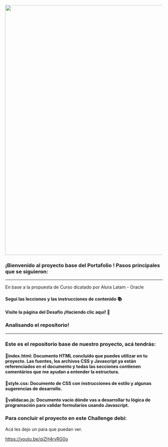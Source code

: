 <p align="center" >
     <img width="800" heigth="600" src="https://mir-s3-cdn-cf.behance.net/b2231f9b5b7f454244d799af158eb0a1/277607e3-8e4a-40b1-8243-752260d515b3_rwc_-2x3x3200x402x3200.jpg?h=d5eece6d478931701954943ec0e86f51">
</p>


### ¡Bienvenido al proyecto base del Portafolio ! Pasos principales que se siguieron:
---
En base a la propuesta de Curso dicatado por Alura Latam - Oracle
#### Segui las lecciones y las instrucciones de contenido 📚
#### Visite la página del Desafío ¡Haciendo clic aquí! 📃

### Analisando el repositorio!
---
### Este es el repositorio base de nuestro proyecto, acá tendrás:
#### 🔹index.html: Documento HTML concluído que puedes utilizar en tu proyecto. Las fuentes, los archivos CSS y Javascript ya están referenciados en el documento y todas las secciones contienen comentários que me ayudan a entender la estructura.
#### 🔹style.css: Documento de CSS con instrucciones de estilo y algunas sugerencias de desarrollo.
#### 🔹validacao.js: Documento vacío dónde vas a desarrollar tu lógica de programación para validar formularios usando Javascript.



### Para concluir el proyecto en este Challenge debí:
 Acá les dejo un para que puedan ver.
 
 https://youtu.be/qjZH4ryRG0o
